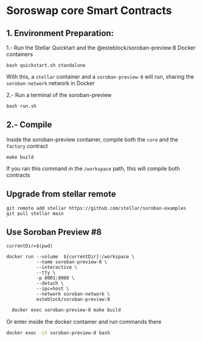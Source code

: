 # Soroswap core Smart Contracts

## 1. Environment Preparation:
 
1.- Run the Stellar Quicktart and the @esteblock/soroban-preview:8 Docker containers
```
bash quickstart.sh standalone
```
With this, a `stellar` container and a `soroban-preview-8` will run, sharing the `soroban-network` network in Docker

2.- Run a terminal of the soroban-preview
```
bash run.sh
```

## 2.- Compile
Inside the soroban-preview container, compile both the `core` and the `factory` contract
```
make build
```
If you ran this command in the `/workspace` path, this will compile both contracts



## Upgrade from stellar remote
```
git remote add stellar https://github.com/stellar/soroban-examples
git pull stellar main
```

## Use Soroban Preview #8
```
currentDir=$(pwd)

docker run --volume  ${currentDir}:/workspace \
           --name soroban-preview-8 \
           --interactive \
           --tty \
           -p 8001:8000 \
           --detach \
           --ipc=host \
           --network soroban-network \
           esteblock/soroban-preview:8

```

```bash
  docker exec soroban-preview-8 make build
```

Or enter inside the docker container and run commands there
```bash
docker exec -it soroban-preview-8 bash
```